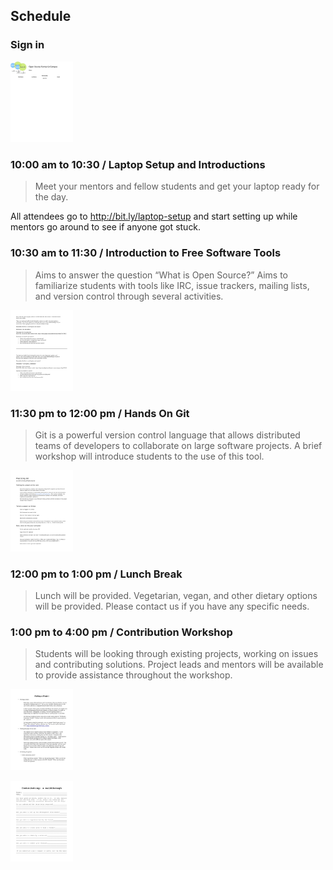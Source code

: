 ## Schedule

### Sign in

[<img src="img/sign_in_sheet.png" width="100px"/>](https://rawgit.com/openhatch/open-source-comes-to-campus/master/curriculum/handouts/sign_in_sheet.odt)


### 10:00 am to 10:30 / Laptop Setup and Introductions

> Meet your mentors and fellow students and get your laptop ready for the day.

All attendees go to <http://bit.ly/laptop-setup> and start setting up while
mentors go around to see if anyone got stuck.

### 10:30 am to 11:30 / Introduction to Free Software Tools

> Aims to answer the question “What is Open Source?” Aims to familiarize students
> with tools like IRC, issue trackers, mailing lists, and version control through
> several activities.

[<img src="img/communications_handout.png" width="100px"/>](https://rawgit.com/openhatch/open-source-comes-to-campus/master/curriculum/handouts/Communications_Handout.pdf)

### 11:30 pm to 12:00 pm / Hands On Git

> Git is a powerful version control language that allows distributed teams of
> developers to collaborate on large software projects. A brief workshop will
> introduce students to the use of this tool.

[<img src="img/practicing_git_student_handout.png" width="100px"/>](https://rawgit.com/openhatch/open-source-comes-to-campus/master/curriculum/handouts/Practicing_Git_Student_Handout.pdf)

### 12:00 pm to 1:00 pm / Lunch Break

> Lunch will be provided. Vegetarian, vegan, and other dietary options will be
> provided. Please contact us if you have any specific needs.

### 1:00 pm to 4:00 pm / Contribution Workshop

> Students will be looking through existing projects, working on issues and
> contributing solutions. Project leads and mentors will be available to provide
> assistance throughout the workshop.

[<img src="img/finding_projects_handout.png" width="100px"/>](https://rawgit.com/openhatch/open-source-comes-to-campus/master/curriculum/handouts/FindingProjects_Student_Handout.odt)

[<img src="img/walkthrough.png" width="100px">](https://rawgit.com/openhatch/open-source-comes-to-campus/master/curriculum/handouts/walkthrough.pdf)
